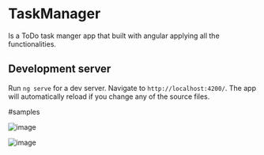# TaskManager

Is a ToDo task manger app that built with angular applying all the functionalities.

## Development server

Run `ng serve` for a dev server. Navigate to `http://localhost:4200/`. The app will automatically reload if you change any of the source files.

#samples

![image](https://user-images.githubusercontent.com/46797073/140619324-da706b4e-5cee-4016-8d83-57455645750f.png)


![image](https://user-images.githubusercontent.com/46797073/140619351-44c0ef44-4810-4990-b248-fdfd2f2de9ea.png)
